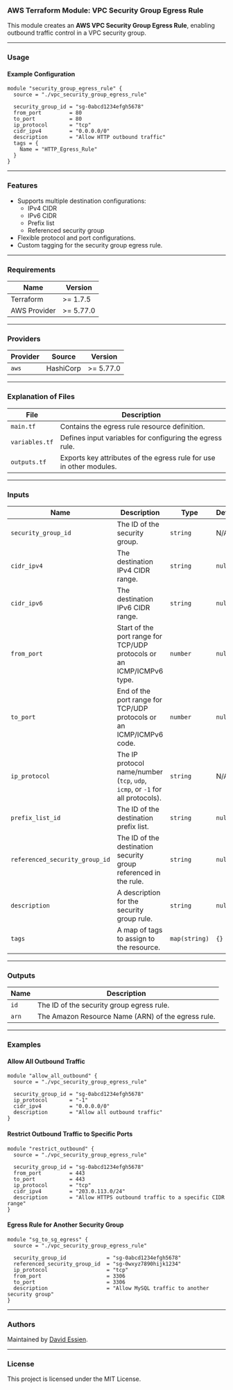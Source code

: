 ### AWS Terraform Module: VPC Security Group Egress Rule

This module creates an **AWS VPC Security Group Egress Rule**, enabling outbound traffic control in a VPC security group.

---

### **Usage**

#### Example Configuration

```hcl
module "security_group_egress_rule" {
  source = "./vpc_security_group_egress_rule"

  security_group_id = "sg-0abcd1234efgh5678"
  from_port         = 80
  to_port           = 80
  ip_protocol       = "tcp"
  cidr_ipv4         = "0.0.0.0/0"
  description       = "Allow HTTP outbound traffic"
  tags = {
    Name = "HTTP_Egress_Rule"
  }
}
```

---

### **Features**

- Supports multiple destination configurations:
  - IPv4 CIDR
  - IPv6 CIDR
  - Prefix list
  - Referenced security group
- Flexible protocol and port configurations.
- Custom tagging for the security group egress rule.

---

### Requirements

| Name         | Version   |
| ------------ | --------- |
| Terraform    | >= 1.7.5  |
| AWS Provider | >= 5.77.0 |

---

### Providers

| Provider | Source    | Version   |
| -------- | --------- | --------- |
| `aws`    | HashiCorp | >= 5.77.0 |

---

### **Explanation of Files**

| **File**       | **Description**                                                     |
| -------------- | ------------------------------------------------------------------- |
| `main.tf`      | Contains the egress rule resource definition.                       |
| `variables.tf` | Defines input variables for configuring the egress rule.            |
| `outputs.tf`   | Exports key attributes of the egress rule for use in other modules. |

---

### **Inputs**

| **Name**                       | **Description**                                                                | **Type**      | **Default** | **Required** |
| ------------------------------ | ------------------------------------------------------------------------------ | ------------- | ----------- | ------------ |
| `security_group_id`            | The ID of the security group.                                                  | `string`      | N/A         | Yes          |
| `cidr_ipv4`                    | The destination IPv4 CIDR range.                                               | `string`      | `null`      | No           |
| `cidr_ipv6`                    | The destination IPv6 CIDR range.                                               | `string`      | `null`      | No           |
| `from_port`                    | Start of the port range for TCP/UDP protocols or an ICMP/ICMPv6 type.          | `number`      | `null`      | No           |
| `to_port`                      | End of the port range for TCP/UDP protocols or an ICMP/ICMPv6 code.            | `number`      | `null`      | No           |
| `ip_protocol`                  | The IP protocol name/number (`tcp`, `udp`, `icmp`, or `-1` for all protocols). | `string`      | N/A         | Yes          |
| `prefix_list_id`               | The ID of the destination prefix list.                                         | `string`      | `null`      | No           |
| `referenced_security_group_id` | The ID of the destination security group referenced in the rule.               | `string`      | `null`      | No           |
| `description`                  | A description for the security group rule.                                     | `string`      | `null`      | No           |
| `tags`                         | A map of tags to assign to the resource.                                       | `map(string)` | `{}`        | No           |

---

### **Outputs**

| **Name** | **Description**                                    |
| -------- | -------------------------------------------------- |
| `id`     | The ID of the security group egress rule.          |
| `arn`    | The Amazon Resource Name (ARN) of the egress rule. |

---

### **Examples**

#### Allow All Outbound Traffic

```hcl
module "allow_all_outbound" {
  source = "./vpc_security_group_egress_rule"

  security_group_id = "sg-0abcd1234efgh5678"
  ip_protocol       = "-1"
  cidr_ipv4         = "0.0.0.0/0"
  description       = "Allow all outbound traffic"
}
```

#### Restrict Outbound Traffic to Specific Ports

```hcl
module "restrict_outbound" {
  source = "./vpc_security_group_egress_rule"

  security_group_id = "sg-0abcd1234efgh5678"
  from_port         = 443
  to_port           = 443
  ip_protocol       = "tcp"
  cidr_ipv4         = "203.0.113.0/24"
  description       = "Allow HTTPS outbound traffic to a specific CIDR range"
}
```

#### Egress Rule for Another Security Group

```hcl
module "sg_to_sg_egress" {
  source = "./vpc_security_group_egress_rule"

  security_group_id             = "sg-0abcd1234efgh5678"
  referenced_security_group_id  = "sg-0wxyz7890hijk1234"
  ip_protocol                   = "tcp"
  from_port                     = 3306
  to_port                       = 3306
  description                   = "Allow MySQL traffic to another security group"
}
```

---

### **Authors**

Maintained by [David Essien](https://davidessien.com).

---

### **License**

This project is licensed under the MIT License.
